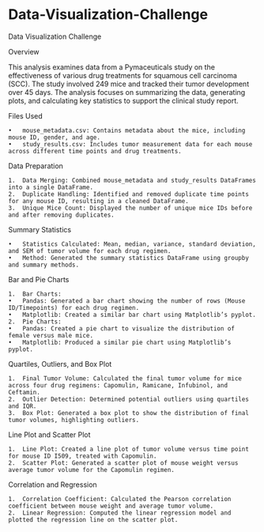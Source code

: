 # Data-Visualization-Challenge
Data Visualization Challenge

Overview

This analysis examines data from a Pymaceuticals study on the effectiveness of various drug treatments for squamous cell carcinoma (SCC). The study involved 249 mice and tracked their tumor development over 45 days. The analysis focuses on summarizing the data, generating plots, and calculating key statistics to support the clinical study report.

Files Used

	•	mouse_metadata.csv: Contains metadata about the mice, including mouse ID, gender, and age.
	•	study_results.csv: Includes tumor measurement data for each mouse across different time points and drug treatments.

Data Preparation

	1.	Data Merging: Combined mouse_metadata and study_results DataFrames into a single DataFrame.
	2.	Duplicate Handling: Identified and removed duplicate time points for any mouse ID, resulting in a cleaned DataFrame.
	3.	Unique Mice Count: Displayed the number of unique mice IDs before and after removing duplicates.

Summary Statistics

	•	Statistics Calculated: Mean, median, variance, standard deviation, and SEM of tumor volume for each drug regimen.
	•	Method: Generated the summary statistics DataFrame using groupby and summary methods.

Bar and Pie Charts

	1.	Bar Charts:
	•	Pandas: Generated a bar chart showing the number of rows (Mouse ID/Timepoints) for each drug regimen.
	•	Matplotlib: Created a similar bar chart using Matplotlib’s pyplot.
	2.	Pie Charts:
	•	Pandas: Created a pie chart to visualize the distribution of female versus male mice.
	•	Matplotlib: Produced a similar pie chart using Matplotlib’s pyplot.

Quartiles, Outliers, and Box Plot

	1.	Final Tumor Volume: Calculated the final tumor volume for mice across four drug regimens: Capomulin, Ramicane, Infubinol, and Ceftamin.
	2.	Outlier Detection: Determined potential outliers using quartiles and IQR.
	3.	Box Plot: Generated a box plot to show the distribution of final tumor volumes, highlighting outliers.

Line Plot and Scatter Plot

	1.	Line Plot: Created a line plot of tumor volume versus time point for mouse ID I509, treated with Capomulin.
	2.	Scatter Plot: Generated a scatter plot of mouse weight versus average tumor volume for the Capomulin regimen.

Correlation and Regression

	1.	Correlation Coefficient: Calculated the Pearson correlation coefficient between mouse weight and average tumor volume.
	2.	Linear Regression: Computed the linear regression model and plotted the regression line on the scatter plot.
